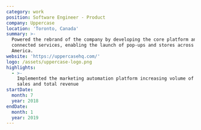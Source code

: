 ```yaml
---
category: work
position: Software Engineer - Product
company: Uppercase
location: 'Toronto, Canada'
summary: >-
  Powered the rebrand of the company by developing the core platform and all its
  connected services, enabling the launch of pop-ups and stores across North
  America.
website: 'https://uppercasehq.com/'
logo: /assets/uppercase-logo.png
highlights:
  - >-
    Implemented the marketing automation platform increasing volume of inbound
    sales and total revenue
startDate:
  month: 7
  year: 2018
endDate:
  month: 1
  year: 2019
---
```


